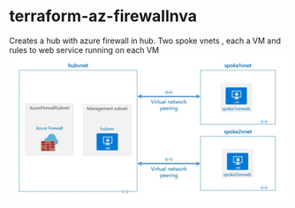 # terraform-az-firewallnva
Creates a hub with azure firewall in hub. Two spoke vnets , each a VM and rules to web service running on each VM
![Alt text](diagram.jpg?raw=true "Diagram")